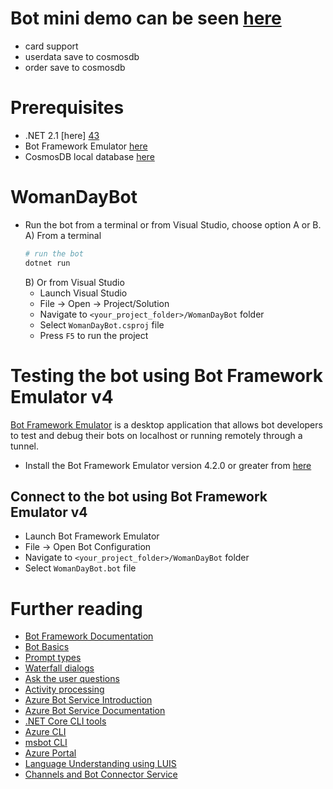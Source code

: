 # Bot mini demo can be seen [here][44]
- card support
- userdata save to cosmosdb
- order save to cosmosdb

# Prerequisites
- .NET 2.1 [here] [43]
- Bot Framework Emulator [here][6]
- CosmosDB local database [here][42]
 
# WomanDayBot

- Run the bot from a terminal or from Visual Studio, choose option A or B.
    A) From a terminal
    ```bash
    # run the bot
    dotnet run
    ```
    B) Or from Visual Studio
    - Launch Visual Studio
    - File -> Open -> Project/Solution
    - Navigate to `<your_project_folder>/WomanDayBot` folder
    - Select `WomanDayBot.csproj` file
    - Press `F5` to run the project

# Testing the bot using Bot Framework Emulator **v4**
[Bot Framework Emulator][5] is a desktop application that allows bot developers to test and debug their bots on localhost or running remotely through a tunnel.

- Install the Bot Framework Emulator version 4.2.0 or greater from [here][6]

## Connect to the bot using Bot Framework Emulator **v4**
- Launch Bot Framework Emulator
- File -> Open Bot Configuration
- Navigate to `<your_project_folder>/WomanDayBot` folder
- Select `WomanDayBot.bot` file

# Further reading
- [Bot Framework Documentation][20]
- [Bot Basics][32]
- [Prompt types][23]
- [Waterfall dialogs][24]
- [Ask the user questions][26]
- [Activity processing][25]
- [Azure Bot Service Introduction][21]
- [Azure Bot Service Documentation][22]
- [.NET Core CLI tools][23]
- [Azure CLI][7]
- [msbot CLI][9]
- [Azure Portal][10]
- [Language Understanding using LUIS][11]
- [Channels and Bot Connector Service][27]

[1]: https://dev.botframework.com
[4]: https://dotnet.microsoft.com/download
[5]: https://github.com/microsoft/botframework-emulator
[6]: https://github.com/Microsoft/BotFramework-Emulator/releases
[7]: https://docs.microsoft.com/cli/azure/?view=azure-cli-latest
[8]: https://docs.microsoft.com/cli/azure/install-azure-cli?view=azure-cli-latest
[9]: https://github.com/Microsoft/botbuilder-tools/tree/master/packages/MSBot
[10]: https://portal.azure.com
[11]: https://www.luis.ai
[20]: https://docs.botframework.com
[21]: https://docs.microsoft.com/azure/bot-service/bot-service-overview-introduction?view=azure-bot-service-4.0
[22]: https://docs.microsoft.com/azure/bot-service/?view=azure-bot-service-4.0
[23]: https://docs.microsoft.com/en-us/azure/bot-service/bot-builder-prompts?view=azure-bot-service-4.0
[24]: https://docs.microsoft.com/en-us/javascript/api/botbuilder-dialogs/waterfall
[25]: https://docs.microsoft.com/en-us/azure/bot-service/bot-builder-concept-activity-processing?view=azure-bot-service-4.0
[26]: https://docs.microsoft.com/en-us/azure/bot-service/bot-builder-tutorial-waterfall?view=azure-bot-service-4.0
[27]: https://docs.microsoft.com/en-us/azure/bot-service/bot-concepts?view=azure-bot-service-4.0
[30]: https://www.npmjs.com/package/restify
[31]: https://www.npmjs.com/package/dotenv
[32]: https://docs.microsoft.com/azure/bot-service/bot-builder-basics?view=azure-bot-service-4.0
[40]: https://aka.ms/azuredeployment
[41]: ./PREREQUISITES.md
[42]: https://docs.microsoft.com/en-us/azure/cosmos-db/local-emulator
[43]: https://dotnet.microsoft.com/download/dotnet-core/2.1
[44]: https://www.dropbox.com/s/9qirasydixdq5g4/womandaybot.mp4
